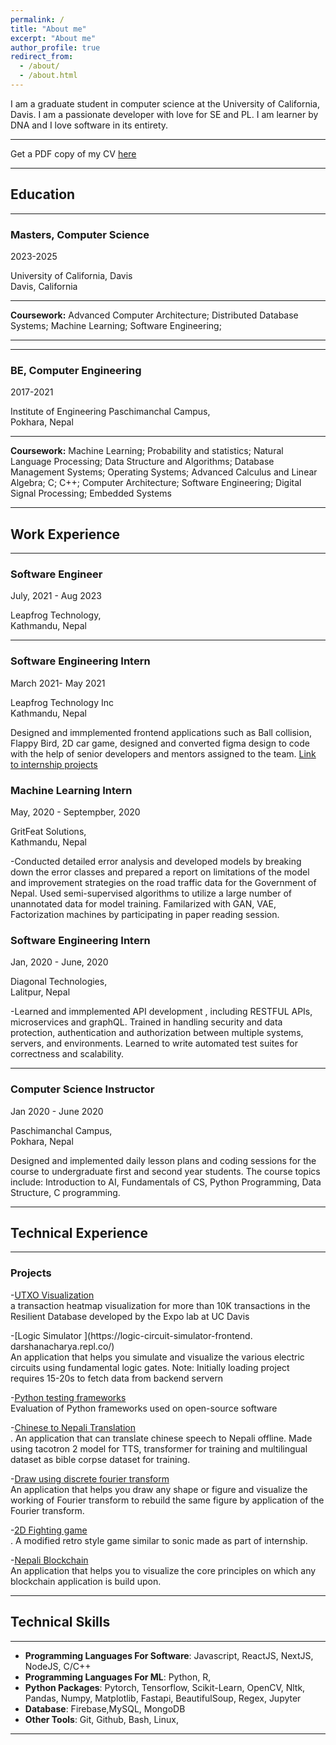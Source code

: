 ```yaml
---
permalink: /
title: "About me"
excerpt: "About me"
author_profile: true
redirect_from:
  - /about/
  - /about.html
---
```


<!--
# Darshan Acharya
 -->

<!--
Graduate Research Assisstant, <br>
[Rochester Institute of Technology](https://www.rit.edu), New York
 -->

I am a graduate student in computer science at the University of California, Davis.
I am a passionate developer with love for SE and PL. I am learner by DNA and I love software in its entirety.

<!-- **Research Interests**: statistical machine Learning, pattern recognition, detection and recognition of graphical structures, deeplearning, software engineering -->

---

Get a PDF copy of my CV [here](/files/DA_Resume.pdf)

---

## Education

---

### Masters, Computer Science

2023-2025

University of California, Davis <br>
Davis, California

---

**Coursework:** Advanced Computer Architecture; Distributed Database Systems; Machine Learning; Software Engineering;


---

---

### BE, Computer Engineering

2017-2021

Institute of Engineering Paschimanchal Campus, <br>
Pokhara, Nepal

---

**Coursework:** Machine Learning; Probability and statistics; Natural Language Processing; Data Structure and Algorithms;
Database Management Systems; Operating Systems; Advanced Calculus and Linear Algebra; C; C++; Computer Architecture;
Software Engineering; Digital Signal Processing; Embedded Systems

---

## Work Experience

---

### Software Engineer

July, 2021 - Aug 2023

Leapfrog Technology, <br>
Kathmandu, Nepal

---

### Software Engineering Intern

March 2021- May 2021

Leapfrog Technology Inc <br>
Kathmandu, Nepal

Designed and immplemented frontend applications such as Ball collision, Flappy Bird, 2D car game, designed and converted figma design to code with the help of senior developers and mentors assigned to the team.
[Link to internship projects](https://acharyadarshan.github.io/LeapFrog/)

### Machine Learning Intern

May, 2020 - Septempber, 2020

GritFeat Solutions, <br>
Kathmandu, Nepal

-Conducted detailed error analysis and developed models by breaking down the error classes and prepared a report on limitations of the model and improvement strategies on the road traffic data for the Government of Nepal.
Used semi-supervised algorithms to utilize a large number of unannotated data for model training.
Familarized with GAN, VAE, Factorization machines by participating in paper reading session.

### Software Engineering Intern

Jan, 2020 - June, 2020

Diagonal Technologies, <br>
Lalitpur, Nepal

-Learned and immplemented API development , including RESTFUL APIs, microservices and graphQL. Trained in handling security and data protection, authentication and authorization between multiple systems, servers, and environments. Learned to write automated test suites for correctness and scalability.

---

### Computer Science Instructor

Jan 2020 - June 2020

Paschimanchal Campus, <br>
Pokhara, Nepal

Designed and implemented daily lesson plans and coding sessions for the course to undergraduate first and second year students.
The course topics include: Introduction to AI,
Fundamentals of CS, Python Programming, Data Structure, C programming.

---

## Technical Experience

---

### Projects

-[UTXO Visualization](https://utxo.netlify.app/)<br>
 a transaction heatmap visualization for more than 10K transactions in the Resilient Database developed by the Expo lab at UC Davis

-[Logic Simulator ](https://logic-circuit-simulator-frontend.           darshanacharya.repl.co/)<br>
  An application that helps you simulate and visualize the various electric circuits using fundamental logic gates.
  Note: Initially loading project requires 15-20s to fetch data from backend servern

-[Python testing frameworks](https://github.com/EYH0602/TestEval)<br>      Evaluation of Python frameworks used on open-source software

-[Chinese to Nepali Translation ](https://github.com/acharyadarshan/Speech-Translator)<br>.
  An application that can translate chinese speech to Nepali offline. Made using tacotron 2 model for TTS, transformer for training and multilingual dataset as bible corpse dataset for training.


-[Draw using discrete fourier transform](https://drawusing-fourier.netlify.app/)<br>
  An application that helps you draw any shape or figure and visualize the working of Fourier transform to rebuild the same figure by application of the Fourier transform.

-[2D Fighting game ](https://2d-1.darshanacharya.repl.co/)<br>.
  A modified retro style game similar to sonic made as part of internship.

<!-- - [Portable Electrocardiogram Device ](https://acharyadarshan.netlify.app/projects.html)<br>
  A cheap and easily portable ECG device that helps you to measure the various prinicpal pulsating activities of heart. -->

-[Nepali Blockchain](https://nepaliblockchain.netlify.app/)<br>
  An application that helps you to visualize the core principles on which any blockchain application is build upon.

<!-- - [Make playable drum](https://github.com/acharyadarshan/MathMate)<br>
  A web application written in python that uses concepts from pygame to give you playable drum with nice UI. -->

<!-- - [Visaulize quicksort](https://visualizequicksort.netlify.app/)<br>
  A web application that helps you to visualize the fastest searching algorithm quick sort -->

---

<!-- ## Additional Experiences and Certifications :

| S.No. | Name of Course/Conference                                                                                                                 | Offered by                                                                          | Estimated period | Date of Completion  | Certificate                                                                                                              |
| ----- | ----------------------------------------------------------------------------------------------------------------------------------------- | ----------------------------------------------------------------------------------- | ---------------- | ------------------- | ------------------------------------------------------------------------------------------------------------------------ |
| 1     | Fusemachines Artificial Intelligence Scholarship Program                                                                                  | [Fusemachines](https://fusemachines.com/)                                           | 6 months         | Nov 2018 - May 2019 |
| 2     | AWS Innovate Online Conference - AI/ML Edition : Certificate of Attendance                                                                | [AWS](https://aws.amazon.com/)                                                      | 5 hours          | Feb 19, 2020        | [View Certificate](https://drive.google.com/open?id=1tIMKDhCth63rFkicrPAUu0vQA3Zudx4C)                                   |
| 3     | [Multivariable calculus](https://www.khanacademy.org/math/multivariable-calculus)                                                         | [Khan Academy](https://www.khanacademy.org/)                                        | 20 hrs           | Feb 24, 2020        |
| 4     | [Statistics and Probability](https://www.khanacademy.org/math/statistics-probability)                                                     | [Khan Academy](https://www.khanacademy.org/)                                        | 20 hrs           | Feb 27, 2020        |
| 5     | [Pandas Foundation](https://www.datacamp.com/courses/pandas-foundations)                                                                  | [DataCamp](https://www.datacamp.com/)                                               | 4 hours          | March 14, 2020      | [View Certificate](https://www.datacamp.com/statement-of-accomplishment/course/cbfa5d9e55822bb0766ab866a4dde1c79e7509fa) |
| 6     | [Software Engineering for Data Scientists in Python](https://www.datacamp.com/courses/software-engineering-for-data-scientists-in-python) | [DataCamp](https://www.datacamp.com/)                                               | 4 hours          | March 25, 2020      | [View Certificate](https://www.datacamp.com/statement-of-accomplishment/course/57f6c72aa989430f77a1b66c081dc40ca7cb8d03) |
| 7     | [Deep Learning Nanodegree](https://www.udacity.com/course/deep-learning-nanodegree--nd101)                                                | [Udacity](https://www.udacity.com/)                                                 | 4 months         | April 22, 2020      | [View Certificate](https://confirm.udacity.com/M7HJGNR3)                                                                 |
| 8     | [Natural Language Processing Nanodegree](https://www.udacity.com/course/natural-language-processing-nanodegree--nd892)                    | [Udacity](https://www.udacity.com/)                                                 | 3 months         | May 7, 2020         | [View Certificate](https://confirm.udacity.com/SKL4AQE3)                                                                 |
| 9     | [Effective Client Communication Training](https://classroom.google.com/u/0/c/OTk0NTYxMDQ3ODBa)                                            | [Fusemachines](https://fusemachines.com)                                            | 1 month          | May 18, 2020        | [View Certificate](https://drive.google.com/file/d/1pwjxW8upDaO6_YRbv8Z0g26uLtZkipLu/view?usp=sharing)                   |
| 10    | [Full Stack Web Development with Flask](http://www.linkedin.com/learning/full-stack-web-development-with-flask)                           | [Linkedin Learning](https://www.linkedin.com/learning)                              | 5 hours          | June 12, 2020       | [View Certificate](https://drive.google.com/file/d/1k-9cZ6Zp6wpVCeuantBlSHa4FNKUNWbF/view?usp=sharing)                   |
| 11    | [Python: Design Patterns](https://www.linkedin.com/learning/python-design-patterns/next-steps?autoplay=true)                              | [Linkedin Learning](https://www.linkedin.com/learning)                              | 2 hours          | June 14, 2020       | [View Certificate](https://drive.google.com/file/d/13eVXfETo4OkJzkFmeen-RzH9cSSOZXQA/view?usp=sharing)                   |
| 12    | [Computer Vision Nanodegree](https://www.udacity.com/course/computer-vision-nanodegree--nd891)                                            | [Udacity](https://www.udacity.com/)                                                 | 3 months         | June 29, 2020       | [View Certificate](https://confirm.udacity.com/GGYLDZPA)                                                                 |
| 13    | [3rd National Workshop on Machine Learning and Data Science (NWMLDS) - Certificate of Participation](https://www.mldsn.org/agenda)        | [Machine Learning and Data Science Community Nepal (MLDSN)](https://www.mldsn.org/) | 5 days           | Aug 6, 2020         | [View Certificate](https://drive.google.com/file/d/1TfzEt8_fQXX2f5EGNuETUslmfk1C5Sgj/view?usp=sharing)                   |
| 14    | [Faster Python Code](https://www.linkedin.com/learning/faster-python-code)                                                                | [Linkedin Learning](https://www.linkedin.com/learning)                              | 2 hours          | Sept 25, 2020       | [View Certificate](https://drive.google.com/file/d/1irBSMbfj227TnGsWVk1xeRQSDRx67t8P/view?usp=sharing)                   |
| 15    | [Introduction to Bash Shell Scripting](https://www.coursera.org/learn/introduction-to-bash-shell-scripting)                               | [Coursera](https://www.coursera.org/)                                               | 1 hour           | Nov 4, 2020         | [View Certificate](https://www.coursera.org/account/accomplishments/certificate/5MDW2Q3ZV7D2)                            |
| 16    | [Automation Scripts Using Bash](https://www.coursera.org/projects/auto-scripts-bash)                                                      | [Coursera](https://www.coursera.org/)                                               | 1 hour           | Nov 4, 2020         | [View Certificate](https://www.coursera.org/account/accomplishments/certificate/59AMMXE6F9YR)                            |

--- -->

## Technical Skills

---

- **Programming Languages For Software**: Javascript, ReactJS, NextJS, NodeJS, C/C++
- **Programming Languages For ML**: Python, R,
- **Python Packages**: Pytorch, Tensorflow, Scikit-Learn, OpenCV, Nltk, Pandas, Numpy, Matplotlib, Fastapi, BeautifulSoup, Regex, Jupyter
- **Database**: Firebase,MySQL, MongoDB
- **Other Tools**: Git, Github, Bash, Linux,

---

